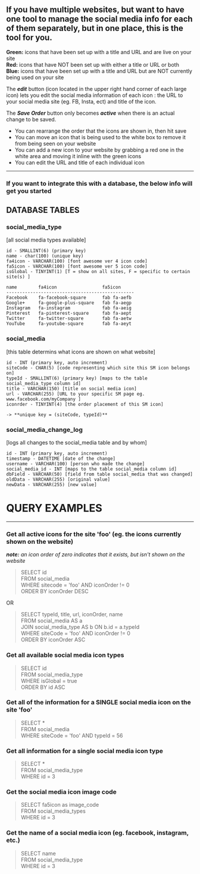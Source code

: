 ## If you have multiple websites, but want to have one tool to manage the social media info for each of them separately, but in one place, this is the tool for you.

**Green:** icons that have been set up with a title and URL and are live on your site<br>
**Red:** icons that have NOT been set up with either a title or URL or both<br>
**Blue:** icons that have been set up with a title and URL but are NOT currently being used on your site

The **_edit_** button (icon located in the upper right hand corner of each large icon) lets you edit the social media information of each icon : the URL to your social media site (eg. FB, Insta, ect) and title of the icon.

The **_Save Order_** button only becomes **_active_** when there is an actual change to be saved.

- You can rearrange the order that the icons are shown in, then hit save
- You can move an icon that is being used to the white box to remove it from being seen on your website
- You can add a new icon to your website by grabbing a red one in the white area and moving it inline with the green icons
- You can edit the URL and title of each individual icon

---

### If you want to integrate this with a database, the below info will get you started

## DATABASE TABLES

### social_media_type

[all social media types available]

    id - SMALLINT(6) (primary key)
    name - char(100) (unique key)
    fa4icon - VARCHAR(100) [font awesome ver 4 icon code]
    fa5icon - VARCHAR(100) [font awesome ver 5 icon code]
    isGlobal - TINYINT(1) [T = show on all sites, F = specific to certain site(s) ]

    name		fa4icon					fa5icon
    ------------------------------------------------
    Facebook	fa-facebook-square		fab fa-aefb
    Google+		fa-google-plus-square	fab fa-aegp
    Instagram	fa-instagram			fab fa-aeig
    Pinterest	fa-pinterest-square		fab fa-aept
    Twitter		fa-twitter-square		fab fa-aetw
    YouTube		fa-youtube-square		fab fa-aeyt

### social_media

[this table determins what icons are shown on what website]

    id - INT (primary key, auto increment)
    siteCode - CHAR(5) [code representing which site this SM icon belongs on]
    typeId - SMALLINT(6) (primary key) [maps to the table social_media_type column id]
    title - VARCHAR(150) [title on social media icon]
    url - VARCHAR(255) [URL to your specific SM page eg. www.facebook.com/myCompany ]
    iconrder - TINYINT(4) [the order placement of this SM icon]

    -> **unique key = (siteCode, typeId)**

### social_media_change_log

[logs all changes to the social_media table and by whom]

    id - INT (primary key, auto increment)
    timestamp - DATETIME [date of the change]
    username - VARCHAR(100) [person who made the change]
    social_media_id - INT [maps to the table social_media column id]
    dbField - VARCHAR(50) [field from table social_media that was changed]
    oldData - VARCHAR(255) [original value]
    newData - VARCHAR(255) [new value]

# QUERY EXAMPLES

---

### Get all active icons for the site 'foo' (eg. the icons currently shown on the website)

**_note:_** _an icon order of zero indicates that it exists, but isn't shown on the website_

> SELECT id<br>
> FROM social_media<br>
> WHERE sitecode = 'foo' AND iconOrder != 0<br>
> ORDER BY iconOrder DESC

OR

> SELECT typeId, title, url, iconOrder, name<br>
> FROM social_media AS a<br>
> JOIN social_media_type AS b ON b.id = a.typeId<br>
> WHERE siteCode = 'foo' AND iconOrder != 0<br>
> ORDER BY iconOrder ASC

### Get all available social media icon types

> SELECT id<br>
> FROM social_media_type<br>
> WHERE isGlobal = true<br>
> ORDER BY id ASC

### Get all of the information for a SINGLE social media icon on the site 'foo'

> SELECT \*<br>
> FROM social_media<br>
> WHERE siteCode = 'foo' AND typeId = 56

### Get all information for a single social media icon type

> SELECT \*<br>
> FROM social_media_type<br>
> WHERE id = 3

### Get the social media icon image code

> SELECT fa5icon as image_code<br>
> FROM social_media_types<br>
> WHERE id = 3

### Get the name of a social media icon (eg. facebook, instagram, etc.)

> SELECT name<br>
> FROM social_media_type<br>
> WHERE id = 3
